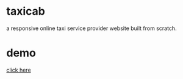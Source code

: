 # taxicab
a responsive online taxi service provider website built from scratch.

# demo
[click here](https://kawsersimanto.github.io/taxicab/)
